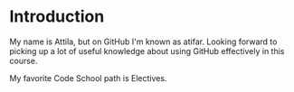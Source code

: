 Introduction
============

My name is Attila, but on GitHub I'm known as atifar. Looking forward to picking up a lot of useful knowledge about using GitHub effectively in this course.

My favorite Code School path is Electives.
